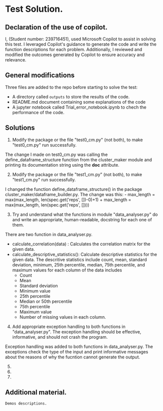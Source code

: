 
# Test Solution. 

## Declaration of the use of copilot. 
 
I, (Student number: 239716451), used Microsoft Copilot to assist in solving this test. I leveraged Copilot's guidance to generate the code and write the function descriptions for each problem. Additionally, I reviewed and modified the outcomes generated by Copilot to ensure accuracy and relevance.

## General modifications

Three files are added to the repo before starting to solve the test: 
- A directory called `outputs` to store the results of the code.
- README.md document containing some explanations of the code
- A jupyter notebook called Trial_error_notebook.ipynb to chech the performance of the code. 

## Solutions 

1)  Modify the package or the file "test0_cm.py" (not both), to make "test0_cm.py" run successfully. 

The change I made on test0_cm.py was calling the define_dataframe_structure function from the cluster_maker module and printing its documentation string using the __doc__ attribute.


2) Modify the package or the file "test1_cm.py" (not both), to make 
 "test1_cm.py" run successfully.

 I changed the function define_dataframe_structure() in the package cluster_maker/dataframe_builder.py. The change was this:
    - max_length = max(max_length, len(spec.get('reps', [])-0)+1)
    + max_length = max(max_length, len(spec.get('reps', [])))

3) Try and understand what the functions in module "data_analyser.py" do and write an appropriate, human-readable, docstring for each one of them.

There are two function in data_analyser.py. 

- calculate_correlation(data) : Calculates the correlation matrix for the given data.
- calculate_descriptive_statistics(): Calculate descriptive statistics for the given data. The descritive statistics include count, mean, standard deviation, minimum, 25th percentile, median, 75th percentile, and maximum values for each column of the data 
    includes 
    - Count
    - Mean 
    - Standard deviation 
    - Minimum value
    - 25th percentile
    - Median or 50th percentile
    - 75th percentile
    - Maximum value
    - Number of missing values in each column.

4) Add appropriate exception handling to both functions in "data_analyser.py". The exception handling should be effective, informative, and should not crash the program.

Exception handling was added to both functions in data_analyser.py. The exceptions check the type of the input and print informative messages about the reasons of why the fucntion cannot generate the output. 



5) 



6) 


7) 


## Additional material. 

`Demos descriptions.`

